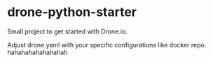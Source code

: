 # drone-python-starter
Small project to get started with Drone.io.

Adjust drone.yaml with your specific configurations like docker repo.
hahahahahahahahah
